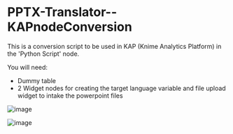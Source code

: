 # PPTX-Translator--KAPnodeConversion

This is a conversion script to be used in KAP (Knime Analytics Platform) in the 'Python Script' node. 

You will need:
- Dummy table
- 2 Widget nodes for creating the target language variable and file upload widget to intake the powerpoint files

![image](https://github.com/user-attachments/assets/376d10f7-39c8-4471-8306-237691ef29ae)

![image](https://github.com/user-attachments/assets/d5bd0e59-ea44-478d-aad2-28b3f742dd6b)

